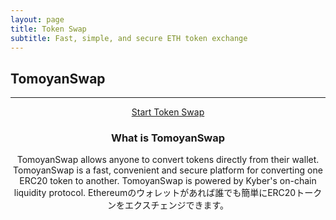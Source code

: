 ```yaml
---
layout: page
title: Token Swap
subtitle: Fast, simple, and secure ETH token exchange
---
```


<h2>TomoyanSwap</h2><hr/>
<center>
    <!-- This is the 'Swap tokens' button, place it anywhere on your webpage -->
    <a href='https://widget.kyber.network/v0.7.5/?type=swap&mode=popup&lang=en&defaultPair=ETH_DAI&callback=https%3A%2F%2Fkyberpay-sample.knstats.com%2Fcallback&paramForwarding=false&network=mainnet&commissionId=0xb254cEEE734F3B3372fb43359294C54391a66f2E&theme=theme-ocean'
    class='kyber-widget-button theme-ocean theme-supported' name='KyberWidget - Powered by KyberNetwork' title='Pay with tokens'
    target='_blank'>Start Token Swap</a>
    <h3>What is TomoyanSwap</h3>
    <p>
        TomoyanSwap allows anyone to convert tokens directly from their wallet.
        TomoyanSwap is a fast, convenient and secure platform for converting one ERC20 token to another.
        TomoyanSwap is powered by Kyber's on-chain liquidity protocol.
        Ethereumのウォレットがあれば誰でも簡単にERC20トークンをエクスチェンジできます。
    </p>
</center>
